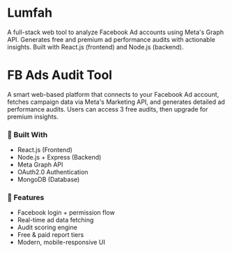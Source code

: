 # Lumfah
A full-stack web tool to analyze Facebook Ad accounts using Meta's Graph API. Generates free and premium ad performance audits with actionable insights. Built with React.js (frontend) and Node.js (backend).
# FB Ads Audit Tool

A smart web-based platform that connects to your Facebook Ad account, fetches campaign data via Meta's Marketing API, and generates detailed ad performance audits. Users can access 3 free audits, then upgrade for premium insights.

### 🔧 Built With
- React.js (Frontend)
- Node.js + Express (Backend)
- Meta Graph API
- OAuth2.0 Authentication
- MongoDB (Database)

### 🌟 Features
- Facebook login + permission flow
- Real-time ad data fetching
- Audit scoring engine
- Free & paid report tiers
- Modern, mobile-responsive UI
